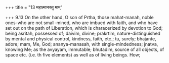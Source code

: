 +++
title = "13 महात्मानस्तु माम्"

+++
9.13 On the other hand, O son of Prtha, those mahat-manah, noble
ones-who are not small-mined, who are imbued with faith, and who have
set out on the path of Liberation, which is characerized by devotion to
God; being asritah, possessed of; daivim, divine; prakrtim,
nature-distinguished by mental and physical control, kindness, faith,
etc.; tu, surely; bhajante, adore; mam, Me, God; ananya-manasah, with
single-mindedness; jnatva, knowing Me; as the avyayam, immutable;
bhutadim, source of all objects, of space etc. (i.e. th five elements)
as well as of living beings. How;
